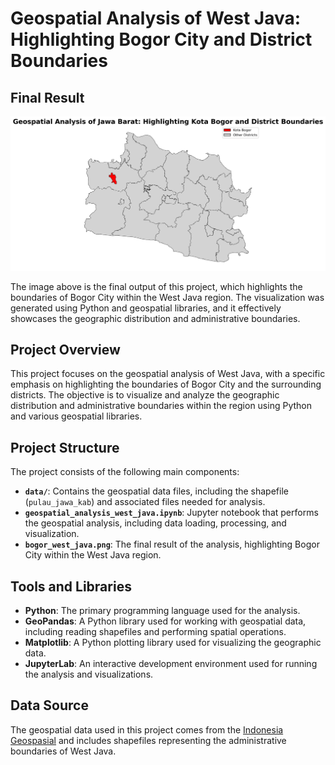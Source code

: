 # Geospatial Analysis of West Java: Highlighting Bogor City and District Boundaries

## Final Result

![Final Output](./bogor_west_java.png)

The image above is the final output of this project, which highlights the boundaries of Bogor City within the West Java region. The visualization was generated using Python and geospatial libraries, and it effectively showcases the geographic distribution and administrative boundaries.

## Project Overview

This project focuses on the geospatial analysis of West Java, with a specific emphasis on highlighting the boundaries of Bogor City and the surrounding districts. The objective is to visualize and analyze the geographic distribution and administrative boundaries within the region using Python and various geospatial libraries.

## Project Structure

The project consists of the following main components:

- **`data/`**: Contains the geospatial data files, including the shapefile (`pulau_jawa_kab`) and associated files needed for analysis.
- **`geospatial_analysis_west_java.ipynb`**: Jupyter notebook that performs the geospatial analysis, including data loading, processing, and visualization.
- **`bogor_west_java.png`**: The final result of the analysis, highlighting Bogor City within the West Java region.

## Tools and Libraries

- **Python**: The primary programming language used for the analysis.
- **GeoPandas**: A Python library used for working with geospatial data, including reading shapefiles and performing spatial operations.
- **Matplotlib**: A Python plotting library used for visualizing the geographic data.
- **JupyterLab**: An interactive development environment used for running the analysis and visualizations.

## Data Source

The geospatial data used in this project comes from the [Indonesia Geospasial](https://www.indonesia-geospasial.com/) and includes shapefiles representing the administrative boundaries of West Java.

